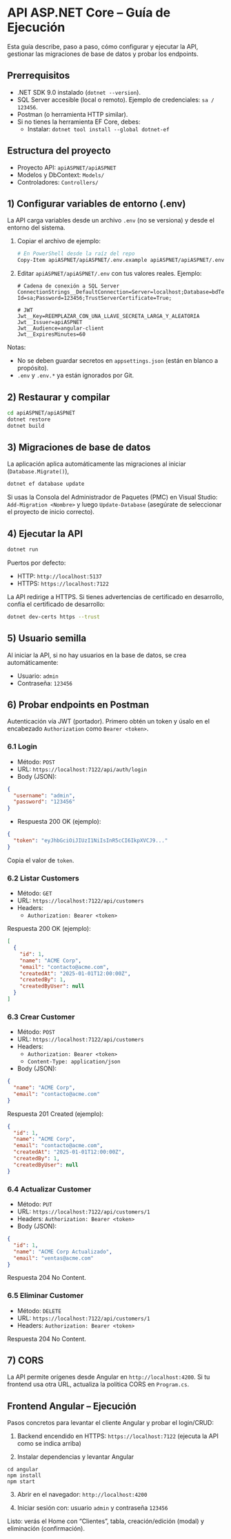 # API ASP.NET Core – Guía de Ejecución

Esta guía describe, paso a paso, cómo configurar y ejecutar la API, gestionar las migraciones de base de datos y probar los endpoints.

## Prerrequisitos

- .NET SDK 9.0 instalado (`dotnet --version`).
- SQL Server accesible (local o remoto). Ejemplo de credenciales: `sa / 123456`.
- Postman (o herramienta HTTP similar).
- Si no tienes la herramienta EF Core, debes:
  - Instalar: `dotnet tool install --global dotnet-ef`

## Estructura del proyecto

- Proyecto API: `apiASPNET/apiASPNET`
- Modelos y DbContext: `Models/`
- Controladores: `Controllers/`

## 1) Configurar variables de entorno (.env)

La API carga variables desde un archivo `.env` (no se versiona) y desde el entorno del sistema.

1. Copiar el archivo de ejemplo:
   
   ```bash
   # En PowerShell desde la raíz del repo
   Copy-Item apiASPNET/apiASPNET/.env.example apiASPNET/apiASPNET/.env
   ```

2. Editar `apiASPNET/apiASPNET/.env` con tus valores reales. Ejemplo:
   
   ```env
   # Cadena de conexión a SQL Server
   ConnectionStrings__DefaultConnection=Server=localhost;Database=bdTesting;User Id=sa;Password=123456;TrustServerCertificate=True;

   # JWT
   Jwt__Key=REEMPLAZAR_CON_UNA_LLAVE_SECRETA_LARGA_Y_ALEATORIA
   Jwt__Issuer=apiASPNET
   Jwt__Audience=angular-client
   Jwt__ExpiresMinutes=60
   ```

Notas:
- No se deben guardar secretos en `appsettings.json` (están en blanco a propósito).
- `.env` y `.env.*` ya están ignorados por Git.

## 2) Restaurar y compilar

```bash
cd apiASPNET/apiASPNET
dotnet restore
dotnet build
```

## 3) Migraciones de base de datos

La aplicación aplica automáticamente las migraciones al iniciar (`Database.Migrate()`),

  ```bash
  dotnet ef database update
  ```

Si usas la Consola del Administrador de Paquetes (PMC) en Visual Studio: `Add-Migration <Nombre>` y luego `Update-Database` (asegúrate de seleccionar el proyecto de inicio correcto).

## 4) Ejecutar la API

```bash
dotnet run
```

Puertos por defecto:
- HTTP: `http://localhost:5137`
- HTTPS: `https://localhost:7122`

La API redirige a HTTPS. Si tienes advertencias de certificado en desarrollo, confía el certificado de desarrollo:

```bash
dotnet dev-certs https --trust
```

## 5) Usuario semilla

Al iniciar la API, si no hay usuarios en la base de datos, se crea automáticamente:

- Usuario: `admin`
- Contraseña: `123456`

## 6) Probar endpoints en Postman

Autenticación vía JWT (portador). Primero obtén un token y úsalo en el encabezado `Authorization` como `Bearer <token>`.

### 6.1 Login

- Método: `POST`
- URL: `https://localhost:7122/api/auth/login`
- Body (JSON):

```json
{
  "username": "admin",
  "password": "123456"
}
```

- Respuesta 200 OK (ejemplo):

```json
{
  "token": "eyJhbGciOiJIUzI1NiIsInR5cCI6IkpXVCJ9..."
}
```

Copia el valor de `token`.

### 6.2 Listar Customers

- Método: `GET`
- URL: `https://localhost:7122/api/customers`
- Headers:
  - `Authorization: Bearer <token>`

Respuesta 200 OK (ejemplo):

```json
[
  {
    "id": 1,
    "name": "ACME Corp",
    "email": "contacto@acme.com",
    "createdAt": "2025-01-01T12:00:00Z",
    "createdBy": 1,
    "createdByUser": null
  }
]
```

### 6.3 Crear Customer

- Método: `POST`
- URL: `https://localhost:7122/api/customers`
- Headers:
  - `Authorization: Bearer <token>`
  - `Content-Type: application/json`
- Body (JSON):

```json
{
  "name": "ACME Corp",
  "email": "contacto@acme.com"
}
```

Respuesta 201 Created (ejemplo):

```json
{
  "id": 1,
  "name": "ACME Corp",
  "email": "contacto@acme.com",
  "createdAt": "2025-01-01T12:00:00Z",
  "createdBy": 1,
  "createdByUser": null
}
```

### 6.4 Actualizar Customer

- Método: `PUT`
- URL: `https://localhost:7122/api/customers/1`
- Headers: `Authorization: Bearer <token>`
- Body (JSON):

```json
{
  "id": 1,
  "name": "ACME Corp Actualizado",
  "email": "ventas@acme.com"
}
```

Respuesta 204 No Content.

### 6.5 Eliminar Customer

- Método: `DELETE`
- URL: `https://localhost:7122/api/customers/1`
- Headers: `Authorization: Bearer <token>`

Respuesta 204 No Content.

## 7) CORS

La API permite orígenes desde Angular en `http://localhost:4200`. Si tu frontend usa otra URL, actualiza la política CORS en `Program.cs`.



## Frontend Angular – Ejecución

Pasos concretos para levantar el cliente Angular y probar el login/CRUD:

1) Backend encendido en HTTPS: `https://localhost:7122` (ejecuta la API como se indica arriba)

2) Instalar dependencias y levantar Angular

```
cd angular
npm install
npm start
```

3) Abrir en el navegador: `http://localhost:4200`

4) Iniciar sesión con: usuario `admin` y contraseña `123456`

Listo: verás el Home con “Clientes”, tabla, creación/edición (modal) y eliminación (confirmación).
